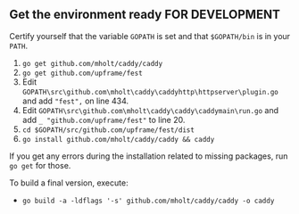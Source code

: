 ## Get the environment ready FOR DEVELOPMENT

Certify yourself that the variable `GOPATH` is set and that `$GOPATH/bin` is in your `PATH`.

1. `go get github.com/mholt/caddy/caddy`
2. `go get github.com/upframe/fest`
3. Edit `GOPATH\src\github.com\mholt\caddy\caddyhttp\httpserver\plugin.go` and add `"fest",` on line 434.
4. Edit `GOPATH\src\github.com\mholt\caddy\caddy\caddymain\run.go` and add `_ "github.com/upframe/fest"` to line 20.
5. `cd $GOPATH/src/github.com/upframe/fest/dist`
6. `go install github.com/mholt/caddy/caddy && caddy`

If you get any errors during the installation related to missing packages, run `go get` for those.

To build a final version, execute:

+ `go build -a -ldflags '-s' github.com/mholt/caddy/caddy -o caddy`
